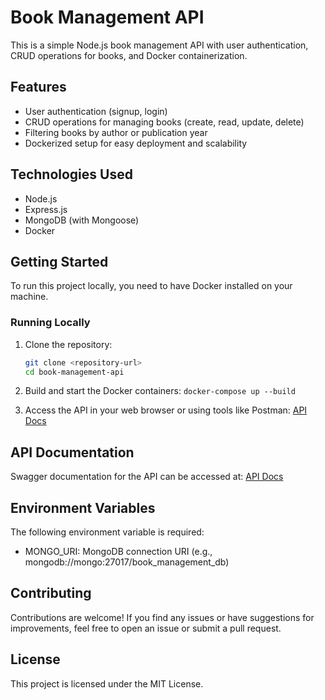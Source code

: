 # Book Management API

This is a simple Node.js book management API with user authentication, CRUD operations for books, and Docker containerization.

## Features

- User authentication (signup, login)
- CRUD operations for managing books (create, read, update, delete)
- Filtering books by author or publication year
- Dockerized setup for easy deployment and scalability

## Technologies Used

- Node.js
- Express.js
- MongoDB (with Mongoose)
- Docker

## Getting Started

To run this project locally, you need to have Docker installed on your machine.

### Running Locally

1. Clone the repository:

   ```bash
   git clone <repository-url>
   cd book-management-api

2. Build and start the Docker containers:
    ```docker-compose up --build```

3. Access the API in your web browser or using tools like Postman: 
    <a href="http://localhost:3000/api-docs">API Docs</a>

## API Documentation

Swagger documentation for the API can be accessed at: 
    <a href="http://localhost:3000/api-docs">API Docs</a>


## Environment Variables

The following environment variable is required:
* MONGO_URI: MongoDB connection URI (e.g., mongodb://mongo:27017/book_management_db)
  
## Contributing
Contributions are welcome! If you find any issues or have suggestions for improvements, feel free to open an issue or submit a pull request.

## License
This project is licensed under the MIT License.
